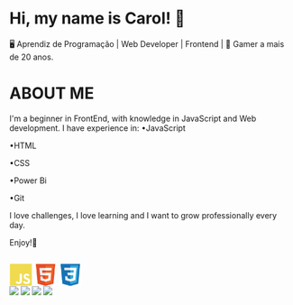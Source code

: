 # Hi, my name is Carol! 👋

  🖥️ Aprendiz de Programação | Web Developer | Frontend | 
  👾 Gamer a mais de 20 anos.
  #

# ABOUT ME
I'm a beginner in FrontEnd, with knowledge in JavaScript and Web development.
I have experience in:
•JavaScript

•HTML

•CSS

•Power Bi

•Git

I love challenges, I love learning and I want to grow professionally every day.

Enjoy!🥰
##



  <img align="center" height="40" width="40" src="https://raw.githubusercontent.com/devicons/devicon/master/icons/javascript/javascript-plain.svg">
   <img align="center" height="40" width="40" src="https://raw.githubusercontent.com/devicons/devicon/master/icons/html5/html5-original.svg">
  <img align="center" height="40" width="40" src="https://raw.githubusercontent.com/devicons/devicon/master/icons/css3/css3-original.svg">
  
<div>
  <a href="https://instagram.com/caroli_fps" target="_blank"><img src="https://img.shields.io/badge/-Instagram-%23E4405F?style=for-the-badge&logo=instagram&logoColor=white" target="_blank"></a>
 	<a href="https://www.twitch.tv/carolindafps_" target="_blank"><img src="https://img.shields.io/badge/Twitch-9146FF?style=for-the-badge&logo=twitch&logoColor=white" target="_blank"></a>
  <a href = "mailto:carolindamottaa24@gmail.com"><img src="https://img.shields.io/badge/-Gmail-%23333?style=for-the-badge&logo=gmail&logoColor=white" target="_blank"></a>
  <a href="https://www.linkedin.com/in/carolina-motta-8ba2462a9/" target="_blank"><img src="https://img.shields.io/badge/-LinkedIn-%230077B5?style=for-the-badge&logo=linkedin&logoColor=white" target="_blank">
  </div>

  
